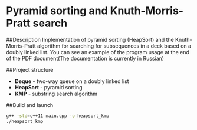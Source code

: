 # Pyramid sorting and Knuth-Morris-Pratt search

##Description
Implementation of pyramid sorting (HeapSort) and the Knuth-Morris-Pratt algorithm for searching for subsequences in a deck based on a doubly linked list. You can see an example of the program usage at the end of the PDF document(The documentation is currently in Russian)

##Project structure
- **Deque** - two-way queue on a doubly linked list
- **HeapSort** - pyramid sorting
- **KMP** - substring search algorithm

##Build and launch
```bash
g++ -std=c++11 main.cpp -o heapsort_kmp
./heapsort_kmp
